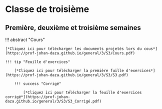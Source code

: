 # Classe de troisième 

## Première, deuxième et troisième semaines

!!! abstract "Cours"

    [*Cliquez ici pour télécharger les documents projetés lors du cous*](https://prof-johan-daza.github.io/general/3/S3/Cours.pdf)
    
    !!! tip "Feuille d'exercices"

        [*Cliquez ici pour télécharger la première fuille d'exercices*](https://prof-johan-daza.github.io/general/3/S3/S3.pdf)

        !!! success "Corrigé"

            [*Cliquez ici pour télécharger la feuille d'exercices corrigé*](https://prof-johan-daza.github.io/general/3/S3/S3_Corrigé.pdf)